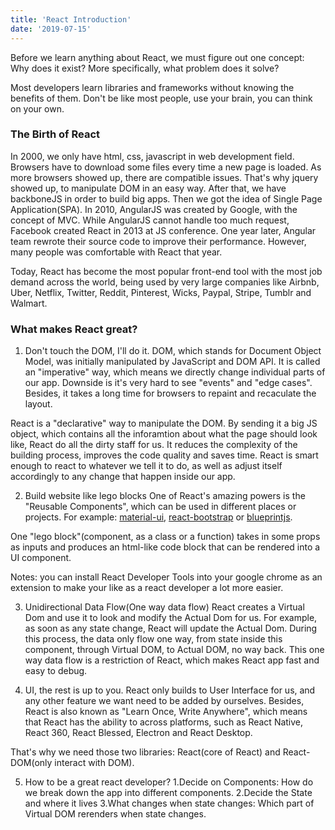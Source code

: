 ```yaml
---
title: 'React Introduction'
date: '2019-07-15'
---
```


Before we learn anything about React, we must figure out one concept: Why does it exist? More specifically, what problem does it solve?

Most developers learn libraries and frameworks without knowing the benefits of them. Don't be like most people, use your brain, you can think on your own. 

### The Birth of React

In 2000, we only have html, css, javascript in web development field. Browsers have to download some files every time a new page is loaded. As more browsers showed up, there are compatible issues. That's why jquery showed up, to manipulate DOM in an easy way.
After that, we have backboneJS in order to build big apps.
Then we got the idea of Single Page Application(SPA).
In 2010, AngularJS was created by Google, with the concept of MVC.
While AngularJS cannot handle too much request, Facebook created React in 2013 at JS conference.
One year later, Angular team rewrote their source code to improve their performance. However, many people was comfortable with React that year.

Today, React has become the most popular front-end tool with the most job demand across the world, being used by very large companies like Airbnb, Uber, Netflix, Twitter, Reddit, Pinterest, Wicks, Paypal, Stripe, Tumblr and Walmart.

### What makes React great?

1. Don't touch the DOM, I'll do it.
DOM, which stands for Document Object Model, was initially manipulated by JavaScript and DOM API. It is called an "imperative" way, which means we directly change individual parts of our app. Downside is it's very hard to see "events" and "edge cases". Besides, it takes a long time for browsers to repaint and recaculate the layout.

React is a "declarative" way to manipulate the DOM. By sending it a big JS object, which contains all the inforamtion about what the page should look like, React do all the dirty staff for us. It reduces the complexity of the building process, improves the code quality and saves time. React is smart enough to react to whatever we tell it to do, as well as adjust itself accordingly to any change that happen inside our app.

2. Build website like lego blocks
One of React's amazing powers is the "Reusable Components", which can be used in different places or projects. For example: [material-ui](https://material-ui.com/), [react-bootstrap](https://react-bootstrap.github.io/) or [blueprintjs](https://blueprintjs.com/).

One "lego block"(component, as a class or a function) takes in some props as inputs and produces an html-like code block that can be rendered into a UI component.

Notes: you can install React Developer Tools into your google chrome as an extension to make your like as a react developer a lot more easier.

3. Unidirectional Data Flow(One way data flow)
React creates a Virtual Dom and use it to look and modify the Actual Dom for us. For example, as soon as any state change, React will update the Actual Dom. During this process, the data only flow one way, from state inside this component, through Virtual DOM, to Actual DOM, no way back. This one way data flow is a restriction of React, which makes React app fast and easy to debug.

4. UI, the rest is up to you.
React only builds to User Interface for us, and any other feature we want need to be added by ourselves.
Besides, React is also known as "Learn Once, Write Anywhere", which means that React has the ability to across platforms, such as React Native, React 360, React Blessed, Electron and React Desktop.

That's why we need those two libraries: React(core of React) and React-DOM(only interact with DOM).

5. How to be a great react developer?
1.Decide on Components:
How do we break down the app into different components.
2.Decide the State and where it lives
3.What changes when state changes:
Which part of Virtual DOM rerenders when state changes.


